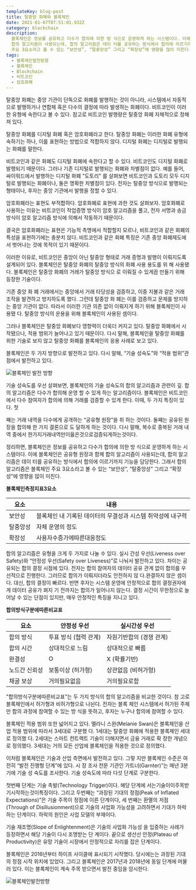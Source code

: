 ```yaml
---
templateKey: blog-post
title: 탈중앙 화폐와 블록체인
date: 2021-01-07T07:51:01.932Z
category: blockchain
description:
  블록체인은 정보를 공유하고 다수가 합의에 의한 방 식으로 운영하게 하는 시스템이다. 이에 블록체인은 공유형 원장과 함께
  합의 알고리즘이 사용되는데, 합의 알고리즘은 데이 터를 공유하는 방식에서 합의에 이르기까지 기능을 담당한다. 그래서 합의 알고리즘은 블록체인
  주요 3요소라고 볼 수 있는 “보안성”, “탈중앙성” 그리고 “확장성”에 영향을 많이 미친다.
tags:
  - 블록체인발전방향
  - 블록체인
  - Blockchain
  - 비트코인
  - 암호화폐
---
```


탈중앙 화폐는 중앙 기관이 단독으로 화폐를 발행하는 것이 아니라, 시스템에서 자동적으로 발행하거나 연합체 혹은 다수의 결정에 따라 발생하는 화폐이다. 비트코인이 이러한 유형에 속한다고 볼 수 있다. 참고로 비트코인 발행량은 탈중앙 화폐 자체적으로 정해져 있다.

탈중앙 화폐를 디지털 화폐 혹은 암호화폐라고 한다. 탈중앙 화폐는 이러한 화폐 유형에 속하기는 하나, 이를 표현하는 방법으로 적합하지 않다. 디지털 화폐는 디지털로 발행되는 화폐를 말한다.

비트코인과 같은 화폐도 디지털 화폐에 속한다고 할 수 있다. 비트코인도 디지털 화폐로 발행되기 때문이다. 그러나 기존 디지털로 발행되는 화폐와 차별점이 없다. 예를 들어, 싸이워드에서 발행하는 디지털 화폐 "도토리" 를 살펴보면 비트코인과 도토리 모두 디지털로 발행되는 화폐이나, 둘은 명확한 차별점이 있다. 전자는 탈중앙 방식으로 발행되는 형태이나, 후자는 중앙 기관에서 발행을 정할 수 있다.

암호화폐라는 표현도 부적합하다. 암호화폐로 표현에 과한 것도 살펴보자. 암호화폐로 사용하는 이유는 비트코인이 작업증명 방식이 암호 알고리즘을 풀고, 전자 서명과 송금 방식이 암호 알고리즘 방식에 의해서 작동하기 때문이다.

결국은 암호화폐라는 표현은 기능적 측명에서 적합할지 모르나, 비트코인과 같은 화폐의 특성을 표현하기에는 충분치 않다. 비트코인과 같은 화폐 특징은 기존 중앙 화폐제도에서 벗어나는 것에 목적이 있기 때문이다.

이러한 이유로, 비트코인은 중앙이 아닌 탈중앙 형태로 거래 증명과 발행이 이뤄지도록 설계되어 있다. 블록체인은 탈중앙 화폐의 탈중앙 방식의 화폐 사용 용도를 위 해 사용됐다. 블록체인은 탈중앙 화폐의 거래가 탈중앙 방식으 로 이뤄질 수 있게끔 만들기 위해 등장한 기술이다.

기존 중앙 화 폐 거래에서는 중앙에서 거래 타당성을 검증하고, 이중 지불과 같은 거래 조작을 발견하고 방지하도록 했다. 그런데 탈중앙 화 폐는 이를 검증하고 문제를 방지하는 중앙 기관이 없다. 따라서 이러한 기관 의존 없이 이뤄지게 하기 위해 블록체인이 사용됐 다. 탈중앙 방식의 운용을 위해 블록체인이 사용된 셈이다.

그러나 블록체인은 탈중앙 화폐보다 영향력이 더욱더 커지고 있다. 탈중앙 화폐에서 시작됐으나, 적용 범위가 늘어나고 있기 때문이다. 다시 말해, 블록체인을 탈중앙 화폐를 위한 기술로 보지 않고 탈중앙 화폐를 블록체인의 응용 사례로 보고 있다.

블록체인은 두 가지 방향으로 발전하고 있다. 다시 말해, “기술 성숙도”와 “적용 범위”관점에서 발전하고 있다.

![블록체인 발전 방향](/assets/블록체인-발전-방향.jpg "블록체인 발전 방향")

기술 성숙도를 우선 살펴보면, 블록체인의 기술 성숙도의 합의 알고리즘과 관련이 깊. 합의 알고리즘은 다수가 합의해 운영 할 수 있게 하는 알고리즘이다. 블록체인은 비트코인에서 다수 참여자가 합의에 의해 거래를 검증할 수 있게 한다. 이때, 두 가지 특징이 있다. 첫

째는 거래 내역을 다수에게 공개하는 “공유형 원장”을 취 하는 것이다. 둘째는 공유된 원장을 합의해 한 가지 결론으로 도 달하게 하는 것이다. 다시 말해, 복수로 중복된 거래 내역 중에서 한가지거래내역만이옳은것으로검증되게하는것이다.

정리하면, 블록체인은 정보를 공유하고 다수가 합의에 의한 방 식으로 운영하게 하는 시스템이다. 이에 블록체인은 공유형 원장과 함께 합의 알고리즘이 사용되는데, 합의 알고리즘은 데이 터를 공유하는 방식에서 합의에 이르기까지 기능을 담당한다. 그래서 합의 알고리즘은 블록체인 주요 3요소라고 볼 수 있는 “보안성”, “탈중앙성” 그리고 “확장성”에 영향을 많이 미친다.

**블록체인측정지표3요소**

| 요소     | 내용                                                        |
| -------- | ----------------------------------------------------------- |
| 보안성   | 블록체인 내 기록된 데이터의 무결성과 시스템 취약성에 내구력 |  |
| 탈중앙성 | 자체 운영의 정도                                            |  |
| 확장성   | 사용자수증가에따른대응정도                                  |  |

합의 알고리즘은 유형을 크게 두 가지로 나눌 수 있다. 실시 간성 우선(Liveness over Safety)와 “안정성 우선(Safety over Liveness)”로 나눠서 발전하고 있다. 차이는 공유되는 합의 결정 시점에 있다. 전자는 합의 참여자의 데이터 공유 관계 없이 합의를 우선적으로 진행한다. 그러므로 합의가 이뤄지더라도 안전하지 않 다.완결하지 않은 셈이다. 대신, 합의 결정이 빠르다. 반면 후자는 시스템 운영에 안정적으로 합의 결정권자에게 데이터 공유가 펴지 기 전까지는 합의가 일어나지 않는다. 결정 시간이 무한정으로 늘 어날 수 있는 단점이 있지만, 매우 안정적인 특징을 지니고 있다.

**합의방식구분에따른비교표**

| 요소          | 안정성 우선           | 실시간성 우선            |
| ------------- | --------------------- | ------------------------ |
| 합의 방식     | 투표 방식 (협력 관계) | 자원기반합의 (경쟁 관계) |
| 합의 시간     | 상대적으로 느림       | 상대적으로 빠름          |
| 완결성        | O                     | X (확률기반)             |
| 노드간 신뢰성 | 보통이상 (허가형)     | 상관없음 (비허가형)      |
| 채굴 보상     | 거의필요없음          | 거의필요로함             |

"합의방식구분에따른비교표"는 두 가지 방식의 합의 알고리즘을 비교한 것이다. 참 고로 블록체인에서 허가형과 비허가형으로 나뉜다. 전자는 블록 체인 시스템에서 허가된 주체만 합의 과정에 참여할 수 있는 방 식을 뜻하고, 후자는 누구나 합의에 참여할 수 있다.

블록체인 적용 범위 또한 넓어지고 있다. 멜라니 스완(Melanie Swan)은 블록체인을 산업 적용 범위에 따라서 3세대로 구분했 다. 1세대는 탈중앙 화폐에 적용한 블록체인 세대로 정의했 다. 2세대는 스마트 컨트랙트 기술이 더해지면서 금융 거래로 확 장한 개념으로 정의했다. 3세대는 거의 모든 산업에 블록체인을 적용한 것으로 정의했다.

이처럼 블록체인은 기술과 산업 측면에서 발전하고 있다. 그렇 지만 블록체인 수준은 여전히 “발전 진행형 단계”에 있다. 시 장 조사 전문 기관인 가트너(Garnter)”는 매년 3분기에 기술 성 숙도를 조사한다. 기술 성숙도에 따라 다섯 단계로 구분한다.

첫번째 단계는 기술 촉발(Technology Trigger)이다. 해당 단계에 서는기술이이주목받기시작하는것이특징이다. 그리고 두번째는 “과장된 기대의 정점(Peak of Inflated Expectations)”은 기술 주목이 정점에 이른 단계이다, 세 번째는 환멸의 저점(Through of Disillusionment)으로 기술의 사업화 가능성을 고려하면서 기대가 하락하는 단계이다. 하락의 원인은 사업 모델의 부재이다.

기술 재조명(Slope of Enlightenment)은 기술의 사업화 가능성 을 입증하는 사례가 등장하면서 해당 기술이 다시 조명받는 단 계이다. 끝으로 생산선 안정(Plateau of Productivity)은 유망 기술이 시장에서 안정적으로 자리를 잡은 단계이다.

블록체인은 2016년부터 하이프 사이클에 표시되기 시작했다. 당시에는는 과장된 기대의 정점 시작 위치에 있었다. 그리고 블록체인은 2017년과 2018년에 동일 단계에 머물러 있다. 이는 블록체인이 계속 주목 받으면서 발전 중임을 암시한다.

![블록체인발전방향](/assets/블록체인발전방향.jpg "블록체인발전방향")
